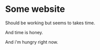 # Some website

Should be working but seems to takes time.

And time is honey.

And i'm hungry right now.
